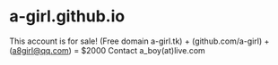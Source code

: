 # a-girl.github.io
This account is for sale! (Free domain a-girl.tk) + (github.com/a-girl) + (a8girl@qq.com) = $2000 Contact a_boy(at)live.com
